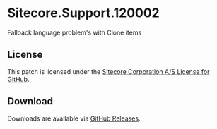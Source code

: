 # Sitecore.Support.120002
Fallback language problem's with Clone items

## License  
This patch is licensed under the [Sitecore Corporation A/S License for GitHub](https://github.com/sitecoresupport/Sitecore.Support.120002/blob/master/LICENSE).  

## Download  
Downloads are available via [GitHub Releases](https://github.com/sitecoresupport/Sitecore.Support.120002/releases).  
